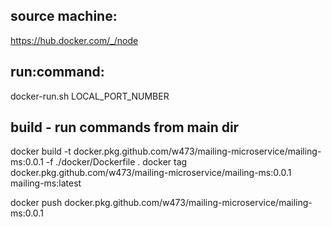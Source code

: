 ## source machine:

https://hub.docker.com/_/node

## run:command:

docker-run.sh LOCAL_PORT_NUMBER

## build - run commands from main dir

docker build -t docker.pkg.github.com/w473/mailing-microservice/mailing-ms:0.0.1 -f ./docker/Dockerfile .
docker tag docker.pkg.github.com/w473/mailing-microservice/mailing-ms:0.0.1 mailing-ms:latest

docker push docker.pkg.github.com/w473/mailing-microservice/mailing-ms:0.0.1
